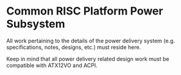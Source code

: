 # Common RISC Platform Power Subsystem

All work pertaining to the details of the power delivery system
(e.g. specifications, notes, designs, etc.) must reside here.

Keep in mind that all power delivery related design work must
be compatible with ATX12VO and ACPI.